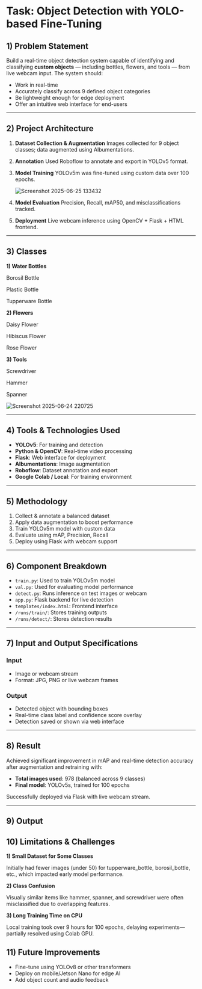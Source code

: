 # Task: Object Detection with YOLO-based Fine-Tuning

## 1) Problem Statement

Build a real-time object detection system capable of identifying and classifying **custom objects** — including bottles, flowers, and tools — from live webcam input. The system should:

* Work in real-time
* Accurately classify across 9 defined object categories
* Be lightweight enough for edge deployment
* Offer an intuitive web interface for end-users

---

## 2) Project Architecture

1. **Dataset Collection & Augmentation**
   Images collected for 9 object classes; data augmented using Albumentations.

2. **Annotation**
   Used Roboflow to annotate and export in YOLOv5 format.

3. **Model Training**
   YOLOv5m was fine-tuned using custom data over 100 epochs.

   ![Screenshot 2025-06-25 133432](https://github.com/user-attachments/assets/76fec44d-0ae8-461d-a945-89291cf416eb)


5. **Model Evaluation**
   Precision, Recall, mAP50, and misclassifications tracked.

6. **Deployment**
   Live webcam inference using OpenCV + Flask + HTML frontend.

---

## 3) Classes

**1) Water Bottles**

Borosil Bottle

Plastic Bottle

Tupperware Bottle

**2) Flowers**

Daisy Flower

Hibiscus Flower

Rose Flower

**3) Tools**

Screwdriver

Hammer

Spanner

![Screenshot 2025-06-24 220725](https://github.com/user-attachments/assets/b8c7e5d1-bb36-46dc-89cd-598dad451f44)

---

## 4) Tools & Technologies Used

* **YOLOv5**: For training and detection
* **Python & OpenCV**: Real-time video processing
* **Flask**: Web interface for deployment
* **Albumentations**: Image augmentation
* **Roboflow**: Dataset annotation and export
* **Google Colab / Local**: For training environment

---

## 5) Methodology

1. Collect & annotate a balanced dataset
2. Apply data augmentation to boost performance
3. Train YOLOv5m model with custom data
4. Evaluate using mAP, Precision, Recall
5. Deploy using Flask with webcam support

---

## 6) Component Breakdown

* `train.py`: Used to train YOLOv5m model
* `val.py`: Used for evaluating model performance
* `detect.py`: Runs inference on test images or webcam
* `app.py`: Flask backend for live detection
* `templates/index.html`: Frontend interface
* `/runs/train/`: Stores training outputs
* `/runs/detect/`: Stores detection results

---

## 7) Input and Output Specifications

### Input

* Image or webcam stream
* Format: JPG, PNG or live webcam frames

### Output

* Detected object with bounding boxes
* Real-time class label and confidence score overlay
* Detection saved or shown via web interface

---

## 8) Result

Achieved significant improvement in mAP and real-time detection accuracy after augmentation and retraining with:

* **Total images used**: 978 (balanced across 9 classes)
* **Final model**: YOLOv5s, trained for 100 epochs

Successfully deployed via Flask with live webcam stream.

---
## 9) Output
## 10) Limitations & Challenges

**1) Small Dataset for Some Classes**


Initially had fewer images (under 50) for tupperware_bottle, borosil_bottle, etc., which impacted early model performance.

**2) Class Confusion**


Visually similar items like hammer, spanner, and screwdriver were often misclassified due to overlapping features.

**3) Long Training Time on CPU**


Local training took over 9 hours for 100 epochs, delaying experiments—partially resolved using Colab GPU.


## 11) Future Improvements

* Fine-tune using YOLOv8 or other transformers
* Deploy on mobile/Jetson Nano for edge AI
* Add object count and audio feedback
